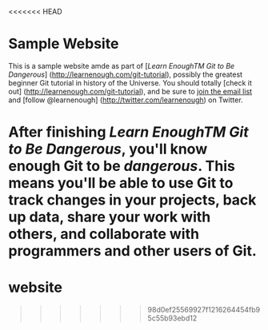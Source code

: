 <<<<<<< HEAD
# Sample Website

This is a sample website amde as part of [*Learn EnoughTM Git to Be Dangerous*] (http://learnenough.com/git-tutorial), possibly the greatest beginner Git tutorial in history of the Universe. You should totally [check it out] (http://learnenough.com/git-tutorial), and be sure to [join the email list](http://learnenough.com/#email_list) and [follow @learnenough] (http://twitter.com/learnenough) on Twitter.

After finishing *Learn EnoughTM Git to Be Dangerous*, you'll know enough Git to be *dangerous*. This means you'll be able to use Git to track changes in your projects, back up data, share your work with others, and collaborate with programmers and other users of Git.
=======
# website
>>>>>>> 98d0ef25569927f1216264454fb95c55b93ebd12
